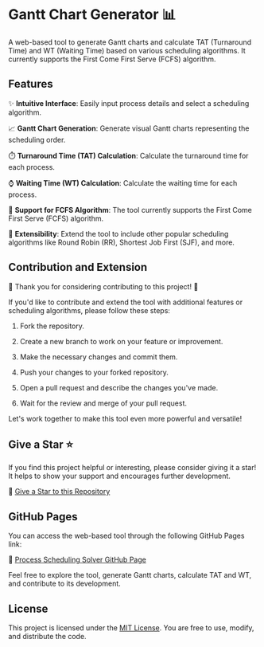 # Gantt Chart Generator 📊

A web-based tool to generate Gantt charts and calculate TAT (Turnaround Time) and WT (Waiting Time) based on various scheduling algorithms. It currently supports the First Come First Serve (FCFS) algorithm.

## Features

✨ **Intuitive Interface**: Easily input process details and select a scheduling algorithm.

📈 **Gantt Chart Generation**: Generate visual Gantt charts representing the scheduling order.

⏱️ **Turnaround Time (TAT) Calculation**: Calculate the turnaround time for each process.

⌚ **Waiting Time (WT) Calculation**: Calculate the waiting time for each process.

🔄 **Support for FCFS Algorithm**: The tool currently supports the First Come First Serve (FCFS) algorithm.

🚀 **Extensibility**: Extend the tool to include other popular scheduling algorithms like Round Robin (RR), Shortest Job First (SJF), and more.

## Contribution and Extension

🎉 Thank you for considering contributing to this project! 🎉

If you'd like to contribute and extend the tool with additional features or scheduling algorithms, please follow these steps:

1. Fork the repository.

2. Create a new branch to work on your feature or improvement.

3. Make the necessary changes and commit them.

4. Push your changes to your forked repository.

5. Open a pull request and describe the changes you've made.

6. Wait for the review and merge of your pull request.

Let's work together to make this tool even more powerful and versatile!

## Give a Star ⭐

If you find this project helpful or interesting, please consider giving it a star! It helps to show your support and encourages further development.

🌟 [Give a Star to this Repository](https://github.com/ShubhamChoudharyShubh/process-scheduling-solver)

## GitHub Pages

You can access the web-based tool through the following GitHub Pages link:

🔗 [Process Scheduling Solver GitHub Page](https://shubhamchoudharyshubh.github.io/process-scheduling-solver/)

Feel free to explore the tool, generate Gantt charts, calculate TAT and WT, and contribute to its development.

## License

This project is licensed under the [MIT License](LICENSE). You are free to use, modify, and distribute the code.

